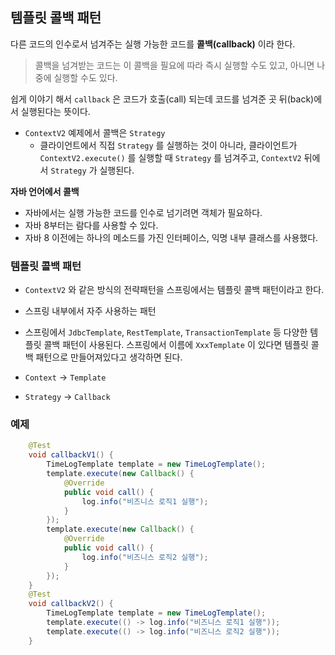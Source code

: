 ## 템플릿 콜백 패턴

다른 코드의 인수로서 넘겨주는 실행 가능한 코드를 **콜백(callback)** 이라 한다.

> 콜백을 넘겨받는 코드는 이 콜백을 필요에 따라 즉시 실행할 수도 있고, 아니면 나중에 실행할 수도 있다.



쉽게 이야기 해서 `callback` 은 코드가 호출(call) 되는데 코드를 넘겨준 곳 뒤(back)에서 실행된다는 뜻이다.

- `ContextV2` 예제에서 콜백은 `Strategy`
  - 클라이언트에서 직접 `Strategy` 를 실행하는 것이 아니라, 클라이언트가 `ContextV2.execute()` 를 실행할 때 `Strategy` 를 넘겨주고, `ContextV2` 뒤에서 `Strategy` 가 실행된다.



**자바 언어에서 콜백**

- 자바에서는 실행 가능한 코드를 인수로 넘기려면 객체가 필요하다.
- 자바 8부터는 람다를 사용할 수 있다.
- 자바 8 이전에는 하나의 메소드를 가진 인터페이스, 익명 내부 클래스를 사용했다.



### **템플릿 콜백 패턴**

- `ContextV2` 와 같은 방식의 전략패턴을 스프링에서는 템플릿 콜백 패턴이라고 한다. 
- 스프링 내부에서 자주 사용하는 패턴



- 스프링에서 `JdbcTemplate`, `RestTemplate`, `TransactionTemplate` 등 다양한 템플릿 콜백 패턴이 사용된다. 스프링에서 이름에 `XxxTemplate` 이 있다면 템플릿 콜백 패턴으로 만들어져있다고 생각하면 된다.



- `Context`  -> `Template`
- `Strategy` -> `Callback`



### 예제

```java
    @Test
    void callbackV1() {
        TimeLogTemplate template = new TimeLogTemplate();
        template.execute(new Callback() {
            @Override
            public void call() {
                log.info("비즈니스 로직1 실행");
            }
        });
        template.execute(new Callback() {
            @Override
            public void call() {
                log.info("비즈니스 로직2 실행");
            }
        });
    }
    @Test
    void callbackV2() {
        TimeLogTemplate template = new TimeLogTemplate();
        template.execute(() -> log.info("비즈니스 로직1 실행"));
        template.execute(() -> log.info("비즈니스 로직2 실행"));
    }
```

